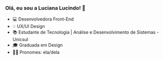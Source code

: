 ### Olá, eu sou a Luciana Lucindo! 👋

<!--
**lucianalucindo/lucianalucindo** is a ✨ _special_ ✨ repository because its `README.md` (this file) appears on your GitHub profile.

Here are some ideas to get you started:

-->
- 💻 Desenvolvedora Front-End
- 💡 UX/UI Design
- 📚 Estudante de Tecnologia | Análise e Desenvolvimento de Sistemas - Unicsul
- 🎓 Graduada em Design
- 👩‍🦰 Pronomes: ela/dela


 
